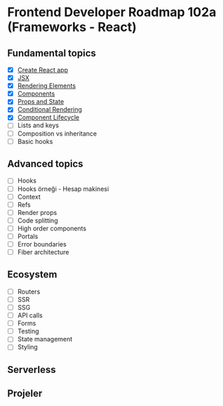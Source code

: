 # Frontend Developer Roadmap 102a (Frameworks - React)

## Fundamental topics

- [x] [Create React app](create-react-app/)
- [x] [JSX](jsx/)
- [x] [Rendering Elements](rendering-elements/)
- [x] [Components](components/) 
- [x] [Props and State](props-and-state/)
- [x] [Conditional Rendering](conditional-rendering/)
- [x] [Component Lifecycle](component-lifecycle)
- [ ] Lists and keys
- [ ] Composition vs inheritance
- [ ] Basic hooks

## Advanced topics

- [ ] Hooks
- [ ] Hooks örneği - Hesap makinesi
- [ ] Context
- [ ] Refs
- [ ] Render props
- [ ] Code splitting
- [ ] High order components
- [ ] Portals
- [ ] Error boundaries
- [ ] Fiber architecture

## Ecosystem

- [ ] Routers
- [ ] SSR
- [ ] SSG
- [ ] API calls
- [ ] Forms
- [ ] Testing
- [ ] State management
- [ ] Styling

## Serverless

## Projeler
